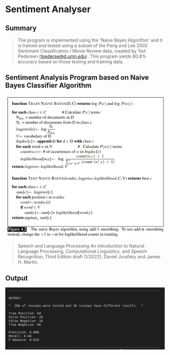 # Sentiment Analyser

## Summary

> The program is implemented using the 'Naive Bayes Algorithm' and it is trained and tested using a subset of the Pang and Lee 2002 Sentiment Classification / Movie Review data, created by Ted Pedersen (tpederse@d.umn.edu). This program yields 80.8% accuracy based on those testing and training data.

## Sentiment Analysis Program based on Naive Bayes Classifier Algorithm

![Naive Bayes Algorithm](./screen-shots/algorithm.jpg?raw=true "Naive Bayes Algorithm Title")
> Speech and Language Processing An Introduction to Natural Language Processing, Computational Linguistics, and Speech Recognition, Third Edition draft (1/2022), Daniel Jurafsky and James H. Martin.
   

## Output 

![Naive Bayes Algorithm](./screen-shots/output.jpg?raw=true "Output Title")
